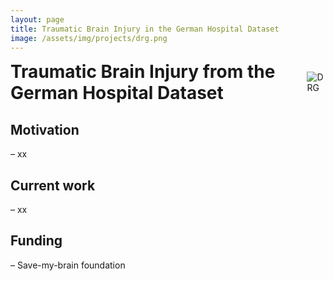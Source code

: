 ```yaml
---
layout: page
title: Traumatic Brain Injury in the German Hospital Dataset
image: /assets/img/projects/drg.png
---
```


<style>

/* Container for header and image */
.header-container {
  display: flex;
  justify-content: space-between;
  align-items: center;
  margin-bottom: 20px;
}

/* Style for the corner image */
.corner-image {
  max-width: 200px;
  max-height: 150px;
  object-fit: contain;
}

/* Override default header margins */
.header-container h1 {
  margin: 0;
}

/* Hide the default page title - we'll add our own in the flex container */
.page-title {
  display: none;
}
</style>

<!-- Custom header with image aligned to title -->
<div class="header-container">
  <h1>Traumatic Brain Injury from the German Hospital Dataset</h1>
  <img src="{{ '/assets/img/projects/drg.png' | relative_url }}" alt="DRG" class="corner-image">
</div>



## Motivation
–	xx

## Current work
–	xx

## Funding
–	Save-my-brain foundation
